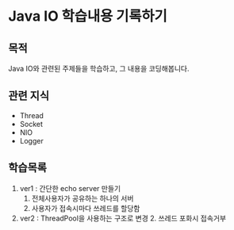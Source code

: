 # Java IO 학습내용 기록하기

## 목적

Java IO와 관련된 주제들을 학습하고, 그 내용을 코딩해봅니다.

## 관련 지식
* Thread
* Socket
* NIO
* Logger

## 학습목록
1. ver1 : 간단한 echo server 만들기
    1. 전체사용자가 공유하는 하나의 서버
    1. 사용자가 접속시마다 쓰레드를 할당함
2. ver2 : ThreadPool을 사용하는 구조로 변경
    2. 쓰레드 포화시 접속거부
 
   